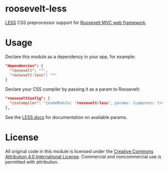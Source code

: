 roosevelt-less
==============

[LESS](http://lesscss.org) CSS preprocessor support for [Roosevelt MVC web framework](https://github.com/kethinov/roosevelt).

Usage
=====

Declare this module as a dependency in your app, for example:

```json
"dependencies": {
  "roosevelt": "*",
  "roosevelt-less": "*"
}
```

Declare your CSS compiler by passing it as a param to Roosevelt:

```json
"rooseveltConfig": {
  "cssCompiler": "{nodeModule: "roosevelt-less", params: {compress: true}}"
},
```

See the [LESS docs](http://lesscss.org/#using-less-configuration) for documentation on available params.

License
=======

All original code in this module is licensed under the [Creative Commons Attribution 4.0 International License](http://creativecommons.org/licenses/by/4.0/). Commercial and noncommercial use is permitted with attribution.